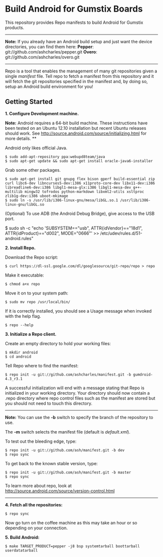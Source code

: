 Build Android for Gumstix Boards
================================
This repository provides Repo manifests to build Android for Gumstix products.

***
**Note:**
If you already have an Android build setup and just want the device
directories, you can find them here:
**Pepper**: git://github.com/ashcharles/pepper.git
**Overo**: git://github.com/ashcharles/overo.git
***

Repo is a tool that enables the management of many git repositories given a 
single *manifest* file.  Tell repo to fetch a manifest from this repository and
it will fetch the git repositories specified in the manifest and, by doing so,
setup an Android build environment for you!

Getting Started
---------------
**1.  Configure Development machine.**

**Note:**
Android requires a 64-bit build machine.  These instructions have been tested on an Ubuntu 12.10 installation but recent Ubuntu releases should work.  See http://source.android.com/source/initializing.html for more details.
**

Android only likes official Java.

    $ sudo add-apt-repository ppa:webupd8team/java
    $ sudo apt-get update && sudo apt-get install oracle-java6-installer

Grab some other packages.

    $ sudo apt-get install git gnupg flex bison gperf build-essential zip curl libc6-dev libncurses5-dev:i386 x11proto-core-dev libx11-dev:i386 libreadline6-dev:i386 libgl1-mesa-glx:i386 libgl1-mesa-dev g++-multilib mingw32 tofrodos python-markdown libxml2-utils xsltproc zlib1g-dev:i386 uboot-mkimage
    $ sudo ln -s /usr/lib/i386-linux-gnu/mesa/libGL.so.1 /usr/lib/i386-linux-gnu/libGL.so

(Optional) To use ADB (the Android Debug Bridge), give access to the USB port.

  $ sudo sh -c "echo 'SUBSYSTEM==\"usb\", ATTR{idVendor}==\"18d1\", ATTR{idProduct}==\"d002\", MODE=\"0666\"' >> /etc/udev/rules.d/51-android.rules"

**2.  Install Repo.**

Download the Repo script:

    $ curl https://dl-ssl.google.com/dl/googlesource/git-repo/repo > repo

Make it executable:

    $ chmod a+x repo

Move it on to your system path:

    $ sudo mv repo /usr/local/bin/

If it is correctly installed, you should see a Usage message when invoked
with the help flag.

    $ repo --help

**3.  Initialize a Repo client.**

Create an empty directory to hold your working files:

    $ mkdir android 
    $ cd android

Tell Repo where to find the manifest:

    $ repo init -u git://github.com/ashcharles/manifest.git -b gumdroid-4.3_r3.1


A successful initialization will end with a message stating that Repo is
initialized in your working directory. Your directory should now
contain a .repo directory where repo control files such as the manifest are
stored but you should not need to touch this directory.

***
**Note:**
You can use the **-b** switch to specify the branch of the repository to use.

The **-m** switch selects the manifest file (default is *default.xml*).

To test out the bleeding edge, type:

    $ repo init -u git://github.com/ash/manifest.git -b dev
    $ repo sync

To get back to the known stable version, type:

    $ repo init -u git://github.com/ash/manifest.git -b master
    $ repo sync

To learn more about repo, look at http://source.android.com/source/version-control.html 
***

**4.  Fetch all the repositories:**

    $ repo sync

Now go turn on the coffee machine as this may take an hour or so depending on
your connection.

**5. Build Android:**

    $ make TARGET_PRODUCT=pepper -j8 bsp systemtarball boottarball userdatatarball


